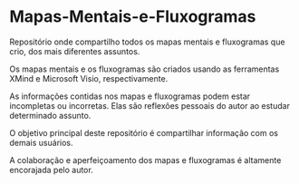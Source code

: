 # Mapas-Mentais-e-Fluxogramas
Repositório onde compartilho todos os mapas mentais e fluxogramas que crio, dos mais diferentes assuntos.

Os mapas mentais e os fluxogramas são criados usando as ferramentas XMind e Microsoft Visio, respectivamente.

As informações contidas nos mapas e fluxogramas podem estar incompletas ou incorretas. Elas são reflexões pessoais do autor ao estudar determinado assunto.

O objetivo principal deste repositório é compartilhar informação com os demais usuários.

A colaboração e aperfeiçoamento dos mapas e fluxogramas é altamente encorajada pelo autor.

